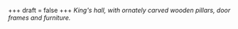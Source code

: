 
+++
draft = false
+++
_King's hall, with ornately carved wooden pillars, door frames and furniture._
